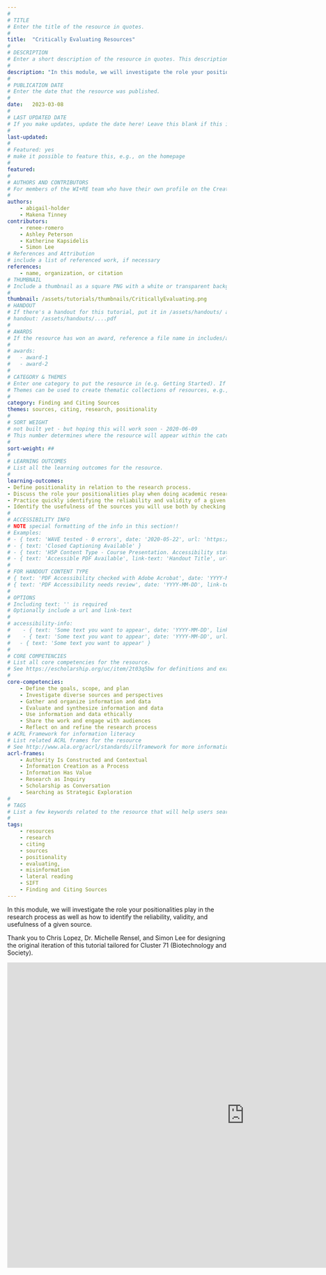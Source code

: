 ```yaml
---
#
# TITLE
# Enter the title of the resource in quotes.
#
title:  "Critically Evaluating Resources"
#
# DESCRIPTION
# Enter a short description of the resource in quotes. This description will appear on the list page as a preview, but not on the tutorial/workshop itself.
#
description: "In this module, we will investigate the role your positionalities play in the research process as well as how to identify the reliability, validity, and usefulness of a given source."
#
# PUBLICATION DATE
# Enter the date that the resource was published.
#
date:   2023-03-08
#
# LAST UPDATED DATE
# If you make updates, update the date here! Leave this blank if this is being published for the first time.
#
last-updated:
#
# Featured: yes
# make it possible to feature this, e.g., on the homepage
#
featured: 
#
# AUTHORS AND CONTRIBUTORS
# For members of the WI+RE team who have their own profile on the Creative Team page, enter the name as firstname-lastname (e.g. doug-worsham). For community partners who don't have their own profile on the WI+RE site, enter their name as Firstname Lastname (e.g. Gene Block). The names will appear in the order you enter them.
#
authors:
    - abigail-holder
    - Makena Tinney
contributors:
    - renee-romero
    - Ashley Peterson
    - Katherine Kapsidelis
    - Simon Lee
# References and Attribution
# include a list of referenced work, if necessary
references:
    - name, organization, or citation
# THUMBNAIL
# Include a thumbnail as a square PNG with a white or transparent background. Our standard dimensions are 250x250 px, but any size square will do. Thumbnails for tutorials go in /assets/tutorials/thumbnails/, and for workshops, /assets/workshops/thumbnails/.
#
thumbnail: /assets/tutorials/thumbnails/CriticallyEvaluating.png
# HANDOUT
# If there's a handout for this tutorial, put it in /assets/handouts/ and replace the three dots with the filename!
# handout: /assets/handouts/....pdf
#
# AWARDS
# If the resource has won an award, reference a file name in includes/awards/ without the .html. For example, if it was accepted to PRIMO, you would write "primo". If the award isn't in includes/awards, create a new award file!
#
# awards: 
#   - award-1
#   - award-2
#
# CATEGORY & THEMES
# Enter one category to put the resource in (e.g. Getting Started). If you enter a category that doesn't already exist, a new category will be created on the WI+RE site.
# Themes can be used to create thematic collections of resources, e.g., stem, etc.
#
category: Finding and Citing Sources
themes: sources, citing, research, positionality
#
# SORT WEIGHT
# not built yet - but hoping this will work soon - 2020-06-09
# This number determines where the resource will appear within the category. Larger numbers appear later within the category, and higher numbers appear earlier.
#
sort-weight: ##
#
# LEARNING OUTCOMES
# List all the learning outcomes for the resource.
#
learning-outcomes:
- Define positionality in relation to the research process.
- Discuss the role your positionalities play when doing academic research.
- Practice quickly identifying the reliability and validity of a given source given its type, methodology, publication, date, accuracy of sources cited, and other factors.
- Identify the usefulness of the sources you will use both by checking for their credibility and how the author’s findings or claims relate to your own ideas.
#
# ACCESSIBILITY INFO
# NOTE special formatting of the info in this section!!
# Examples:
# - { text: 'WAVE tested - 0 errors', date: '2020-05-22', url: 'https://wave.webaim.org/' }
# - { text: 'Closed Captioning Available' }
# - { text: 'H5P Content Type - Course Presentation. Accessibility status - Tested with no known problems', date: 'YYYY-MM-DD', url: 'https://h5p.org/documentation/installation/content-type-accessibility' }
# - { text: 'Accessible PDF Available', link-text: 'Handout Title', url: 'full-url' }
#
# FOR HANDOUT CONTENT TYPE
# { text: 'PDF Accessibility checked with Adobe Acrobat', date: 'YYYY-MM-DD' }
# { text: 'PDF Accessibility needs review', date: 'YYYY-MM-DD', link-text: 'Issue reported', url: 'link to issue' } 
#
# OPTIONS
# Including text: '' is required
# Optionally include a url and link-text
#
# accessibility-info:
#    - { text: 'Some text you want to appear', date: 'YYYY-MM-DD', link-text: 'The title of a link that appears next', url: #'https://uclalibrary.github.io/research-tips/full-url-here.html' }
#    - { text: 'Some text you want to appear', date: 'YYYY-MM-DD', url: 'https://uclalibrary.github.io/research-tips/full-url-here.html' }
#   - { text: 'Some text you want to appear' }
#
# CORE COMPETENCIES
# List all core competencies for the resource.
# See https://escholarship.org/uc/item/2t03q5bw for definitions and examples of each core competency
#
core-competencies:
    - Define the goals, scope, and plan
    - Investigate diverse sources and perspectives
    - Gather and organize information and data
    - Evaluate and synthesize information and data
    - Use information and data ethically 
    - Share the work and engage with audiences
    - Reflect on and refine the research process
# ACRL Framework for information literacy
# List related ACRL frames for the resource
# See http://www.ala.org/acrl/standards/ilframework for more information
acrl-frames:
    - Authority Is Constructed and Contextual
    - Information Creation as a Process
    - Information Has Value
    - Research as Inquiry
    - Scholarship as Conversation
    - Searching as Strategic Exploration
#
# TAGS
# List a few keywords related to the resource that will help users search for it.
#
tags:
    - resources
    - research
    - citing
    - sources
    - positionality
    - evaluating,
    - misinformation
    - lateral reading
    - SIFT
    - Finding and Citing Sources
---
```

In this module, we will investigate the role your positionalities play in the research process as well as how to identify the reliability, validity, and usefulness of a given source.

Thank you to Chris Lopez, Dr. Michelle Rensel, and Simon Lee for designing the original iteration of this tutorial tailored for Cluster 71 (Biotechnology and Society).

<iframe src="https://uclabruinlearn.h5p.com/content/1291802613673599198/embed" width="1088" height="700" frameborder="0" allowfullscreen="allowfullscreen" allow="autoplay *; geolocation *; microphone *; camera *; midi *; encrypted-media *" aria-label="Critically Evaluating Resources"></iframe><script src="https://uclabruinlearn.h5p.com/js/h5p-resizer.js" charset="UTF-8"></script>

